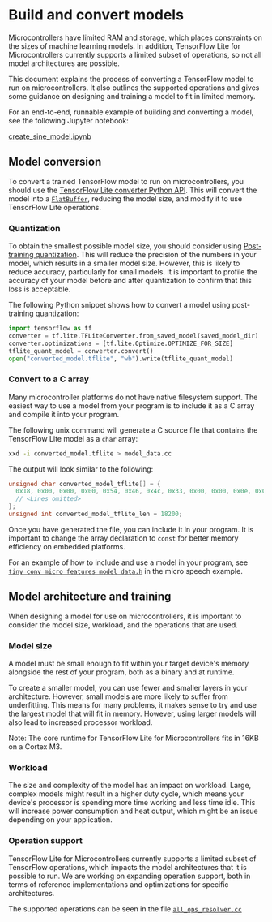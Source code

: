 # Build and convert models

Microcontrollers have limited RAM and storage, which places constraints on the
sizes of machine learning models. In addition, TensorFlow Lite for
Microcontrollers currently supports a limited subset of operations, so not all
model architectures are possible.

This document explains the process of converting a TensorFlow model to run on
microcontrollers. It also outlines the supported operations and gives some
guidance on designing and training a model to fit in limited memory.

For an end-to-end, runnable example of building and converting a model, see the
following Jupyter notebook:

<a class="button button-primary" href="https://github.com/uve/tensorflow/tree/master/tensorflow/lite/experimental/micro/examples/hello_world/create_sine_model.ipynb">create_sine_model.ipynb</a>

## Model conversion

To convert a trained TensorFlow model to run on microcontrollers, you should use
the
[TensorFlow Lite converter Python API](https://www.tensorflow.org/lite/convert/python_api).
This will convert the model into a
[`FlatBuffer`](https://google.github.io/flatbuffers/), reducing the model size,
and modify it to use TensorFlow Lite operations.

### Quantization

To obtain the smallest possible model size, you should consider using
[Post-training quantization](https://www.tensorflow.org/lite/performance/post_training_quantization).
This will reduce the precision of the numbers in your model, which results in a
smaller model size. However, this is likely to reduce accuracy, particularly for
small models. It is important to profile the accuracy of your model before and
after quantization to confirm that this loss is acceptable.

The following Python snippet shows how to convert a model using post-training
quantization:

```python
import tensorflow as tf
converter = tf.lite.TFLiteConverter.from_saved_model(saved_model_dir)
converter.optimizations = [tf.lite.Optimize.OPTIMIZE_FOR_SIZE]
tflite_quant_model = converter.convert()
open("converted_model.tflite", "wb").write(tflite_quant_model)
```

### Convert to a C array

Many microcontroller platforms do not have native filesystem support. The
easiest way to use a model from your program is to include it as a C array and
compile it into your program.

The following unix command will generate a C source file that contains the
TensorFlow Lite model as a `char` array:

```bash
xxd -i converted_model.tflite > model_data.cc
```

The output will look similar to the following:

```C
unsigned char converted_model_tflite[] = {
  0x18, 0x00, 0x00, 0x00, 0x54, 0x46, 0x4c, 0x33, 0x00, 0x00, 0x0e, 0x00,
  // <Lines omitted>
};
unsigned int converted_model_tflite_len = 18200;
```

Once you have generated the file, you can include it in your program. It is
important to change the array declaration to `const` for better memory
efficiency on embedded platforms.

For an example of how to include and use a model in your program, see
[`tiny_conv_micro_features_model_data.h`](https://github.com/uve/tensorflow/blob/master/tensorflow/lite/experimental/micro/examples/micro_speech/micro_features/tiny_conv_micro_features_model_data.h)
in the micro speech example.

## Model architecture and training

When designing a model for use on microcontrollers, it is important to consider
the model size, workload, and the operations that are used.

### Model size

A model must be small enough to fit within your target device's memory alongside
the rest of your program, both as a binary and at runtime.

To create a smaller model, you can use fewer and smaller layers in your
architecture. However, small models are more likely to suffer from underfitting.
This means for many problems, it makes sense to try and use the largest model
that will fit in memory. However, using larger models will also lead to
increased processor workload.

Note: The core runtime for TensorFlow Lite for Microcontrollers fits in 16KB on
a Cortex M3.

### Workload

The size and complexity of the model has an impact on workload. Large, complex
models might result in a higher duty cycle, which means your device's processor
is spending more time working and less time idle. This will increase power
consumption and heat output, which might be an issue depending on your
application.

### Operation support

TensorFlow Lite for Microcontrollers currently supports a limited subset of
TensorFlow operations, which impacts the model architectures that it is possible
to run. We are working on expanding operation support, both in terms of
reference implementations and optimizations for specific architectures.

The supported operations can be seen in the file
[`all_ops_resolver.cc`](https://github.com/uve/tensorflow/blob/master/tensorflow/lite/experimental/micro/kernels/all_ops_resolver.cc)
